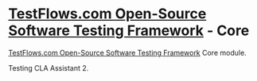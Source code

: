 # [TestFlows.com Open-Source Software Testing Framework] - Core

[TestFlows.com Open-Source Software Testing Framework] Core module.

[TestFlows.com Open-Source Software Testing Framework]: https://testflows.com

Testing CLA Assistant 2.
